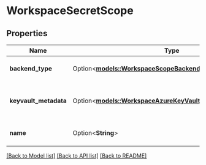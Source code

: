 # WorkspaceSecretScope

## Properties

Name | Type | Description | Notes
------------ | ------------- | ------------- | -------------
**backend_type** | Option<[**models::WorkspaceScopeBackendType**](WorkspaceScopeBackendType.md)> | The type of secret scope backend. | [optional]
**keyvault_metadata** | Option<[**models::WorkspaceAzureKeyVaultSecretScopeMetadata**](WorkspaceAzureKeyVaultSecretScopeMetadata.md)> | The metadata for the secret scope if the type is `AZURE_KEYVAULT` | [optional]
**name** | Option<**String**> | A unique name to identify the secret scope. | [optional]

[[Back to Model list]](../README.md#documentation-for-models) [[Back to API list]](../README.md#documentation-for-api-endpoints) [[Back to README]](../README.md)


